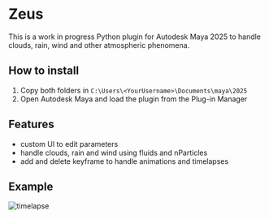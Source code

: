 # Zeus

This is a work in progress Python plugin for Autodesk Maya 2025 to handle clouds, rain, wind and other atmospheric phenomena.

## How to install
1) Copy both folders in `C:\Users\<YourUsername>\Documents\maya\2025`
2) Open Autodesk Maya and load the plugin from the Plug-in Manager

## Features
- custom UI to edit parameters
- handle clouds, rain and wind using fluids and nParticles
- add and delete keyframe to handle animations and timelapses

## Example
![timelapse](https://github.com/Frol3z/Zeus/blob/main/timelapse.gif)
